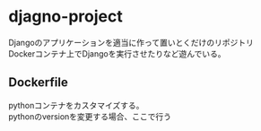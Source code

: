# djagno-project
Djangoのアプリケーションを適当に作って置いとくだけのリポジトリ<br>
Dockerコンテナ上でDjangoを実行させたりなど遊んでいる。

## Dockerfile
pythonコンテナをカスタマイズする。<br>
pythonのversionを変更する場合、ここで行う